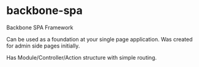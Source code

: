 # backbone-spa
Backbone SPA Framework

Can be used as a foundation at your single page application. Was created for admin side pages initially.

Has Module/Controller/Action structure with simple routing.
